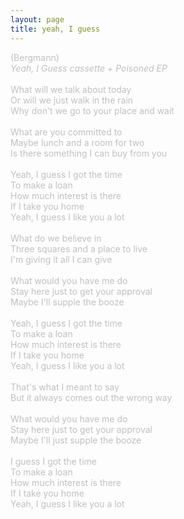 ```yaml
---
layout: page
title: yeah, I guess
---
```

<div>
<span style="color: #c0c0c0">(Bergmann)</span>
</div>
<div>
<span style="color: #c0c0c0"><i>Yeah, I Guess cassette + Poisoned EP</i><br />
<br />
</span>
</div>
<span style="color: #c0c0c0">What will we talk about today<br />
Or will we just walk in the rain<br />
Why don't we go to your place and wait<br />
<br />
What are you committed to<br />
Maybe lunch and a room for two<br />
Is there something I can buy from you<br />
<br />
Yeah, I guess I got the time<br />
To make a loan<br />
How much interest is there<br />
If I take you home<br />
Yeah, I guess I like you a lot<br />
<br />
What do we believe in<br />
Three squares and a place to live<br />
I'm giving it all I can give<br />
<br />
What would you have me do<br />
Stay here just to get your approval<br />
Maybe I'll supple the booze<br />
<br />
Yeah, I guess I got the time<br />
To make a loan<br />
How much interest is there<br />
If I take you home<br />
Yeah, I guess I like you a lot<br />
<br />
That's what I meant to say<br />
But it always comes out the wrong way<br />
<br />
What would you have me do<br />
Stay here just to get your approval<br />
Maybe I'll just supple the booze<br />
<br />
I guess I got the time<br />
To make a loan<br />
How much interest is there<br />
If I take you home<br />
Yeah, I guess I like you a lot</span>
